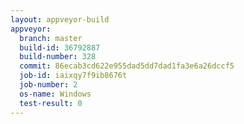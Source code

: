 ```yaml
---
layout: appveyor-build
appveyor:
  branch: master
  build-id: 36792887
  build-number: 328
  commit: 86ecab3cd622e955dad5dd7dad1fa3e6a26dccf5
  job-id: iaixqy7f9ib8676t
  job-number: 2
  os-name: Windows
  test-result: 0
---
```

